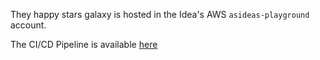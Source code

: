

They happy stars galaxy is hosted in the Idea's AWS `asideas-playground` account.

The CI/CD Pipeline is available [here](https://eu-west-1.console.aws.amazon.com/codesuite/codepipeline/pipelines/happy-stars-staging-CICDPipeline-1SQVKYRCMO4QO/view?region=eu-west-1)
